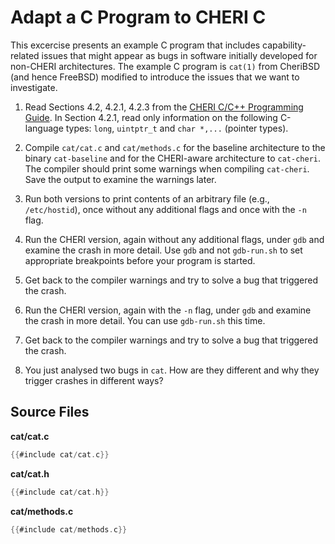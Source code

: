 # Adapt a C Program to CHERI C

This excercise presents an example C program that includes capability-related
issues that might appear as bugs in software initially developed for non-CHERI
architectures.  The example C program is `cat(1)` from CheriBSD (and hence
FreeBSD) modified to introduce the issues that we want to investigate.


1. Read Sections 4.2, 4.2.1, 4.2.3 from the
   [CHERI C/C++ Programming Guide](https://www.cl.cam.ac.uk/techreports/UCAM-CL-TR-947.pdf).
   In Section 4.2.1, read only information on the following C-language types:
   `long`, `uintptr_t` and `char *,...` (pointer types).

2. Compile `cat/cat.c` and `cat/methods.c` for the baseline architecture to the
   binary `cat-baseline` and for the CHERI-aware architecture to `cat-cheri`.
   The compiler should print some warnings when compiling `cat-cheri`.  Save the
   output to examine the warnings later.

3. Run both versions to print contents of an arbitrary file (e.g.,
   `/etc/hostid`), once without any additional flags and once with the `-n`
   flag.

4. Run the CHERI version, again without any additional flags, under `gdb` and
   examine the crash in more detail. Use `gdb` and not `gdb-run.sh` to set
   appropriate breakpoints before your program is started.

5. Get back to the compiler warnings and try to solve a bug that triggered the
   crash.

6. Run the CHERI version, again with the `-n` flag, under `gdb` and examine the
   crash in more detail. You can use `gdb-run.sh` this time.

7. Get back to the compiler warnings and try to solve a bug that triggered the
   crash.

8. You just analysed two bugs in `cat`. How are they different and why they
   trigger crashes in different ways?

## Source Files

**cat/cat.c**
```C
{{#include cat/cat.c}}
```

**cat/cat.h**
```C
{{#include cat/cat.h}}
```

**cat/methods.c**
```C
{{#include cat/methods.c}}
```
